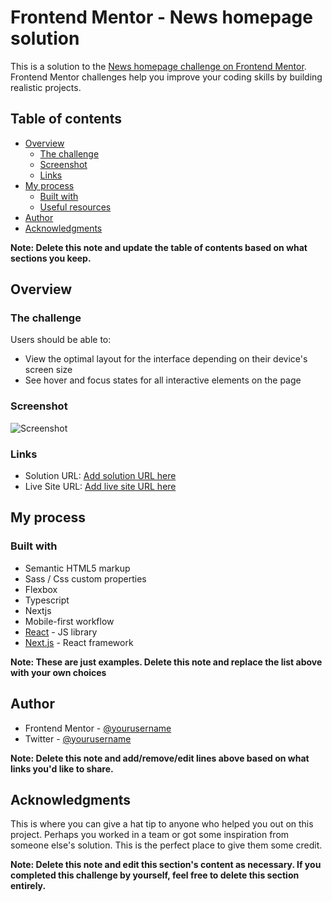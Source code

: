 # Frontend Mentor - News homepage solution

This is a solution to the [News homepage challenge on Frontend Mentor](https://www.frontendmentor.io/challenges/news-homepage-H6SWTa1MFl). Frontend Mentor challenges help you improve your coding skills by building realistic projects.

## Table of contents

- [Overview](#overview)
  - [The challenge](#the-challenge)
  - [Screenshot](#screenshot)
  - [Links](#links)
- [My process](#my-process)
  - [Built with](#built-with)
  - [Useful resources](#useful-resources)
- [Author](#author)
- [Acknowledgments](#acknowledgments)

**Note: Delete this note and update the table of contents based on what sections you keep.**

## Overview

### The challenge

Users should be able to:

- View the optimal layout for the interface depending on their device's screen size
- See hover and focus states for all interactive elements on the page

### Screenshot

![Screenshot](https://i.ibb.co/SQws19T/Frontend-Mentor-News-homepage.png)

### Links

- Solution URL: [Add solution URL here](https://github.com/mad-zephyr/news-page)
- Live Site URL: [Add live site URL here](https://geeknews-page.netlify.app/)

## My process

### Built with

- Semantic HTML5 markup
- Sass / Css custom properties
- Flexbox
- Typescript
- Nextjs
- Mobile-first workflow
- [React](https://reactjs.org/) - JS library
- [Next.js](https://nextjs.org/) - React framework

**Note: These are just examples. Delete this note and replace the list above with your own choices**

## Author

- Frontend Mentor - [@yourusername](https://www.frontendmentor.io/profile/mad-zephyr)
- Twitter - [@yourusername](https://twitter.com/vasilii_iatiuc)

**Note: Delete this note and add/remove/edit lines above based on what links you'd like to share.**

## Acknowledgments

This is where you can give a hat tip to anyone who helped you out on this project. Perhaps you worked in a team or got some inspiration from someone else's solution. This is the perfect place to give them some credit.

**Note: Delete this note and edit this section's content as necessary. If you completed this challenge by yourself, feel free to delete this section entirely.**
